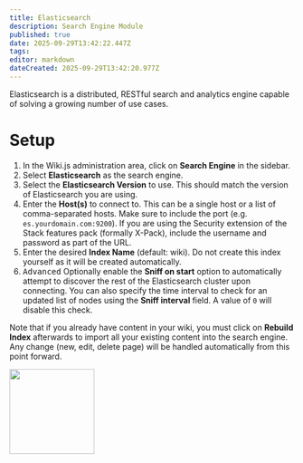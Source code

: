 ```yaml
---
title: Elasticsearch
description: Search Engine Module
published: true
date: 2025-09-29T13:42:22.447Z
tags: 
editor: markdown
dateCreated: 2025-09-29T13:42:20.977Z
---
```


Elasticsearch is a distributed, RESTful search and analytics engine capable of solving a growing number of use cases.

# Setup

1. In the Wiki.js administration area, click on **Search Engine** in the sidebar.
1. Select **Elasticsearch** as the search engine.
1. Select the **Elasticsearch Version** to use. This should match the version of Elasticsearch you are using.
1. Enter the **Host(s)** to connect to. This can be a single host or a list of comma-separated hosts. Make sure to include the port (e.g. `es.yourdomain.com:9200`). If you are using the Security extension of the Stack features pack (formally X-Pack), include the username and password as part of the URL.
1. Enter the desired **Index Name** (default: wiki). Do not create this index yourself as it will be created automatically.
1. <kbd>Advanced</kbd> Optionally enable the **Sniff on start** option to automatically attempt to discover the rest of the Elasticsearch cluster upon connecting. You can also specify the time interval to check for an updated list of nodes using the **Sniff interval** field. A value of `0` will disable this check.

Note that if you already have content in your wiki, you must click on **Rebuild Index** afterwards to import all your existing content into the search engine. Any change (new, edit, delete page) will be handled automatically from this point forward.

<img src="https://static.requarks.io/logo/elasticsearch.svg" alt="" class="align-abstopright" style="width: 150px;">